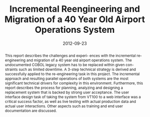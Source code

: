 ---
abstract: This report describes the challenges and experi- ences with the incremental
  re-engineering and migration of a 40 year old airport operations system. The undocumented
  COBOL legacy system has to be replaced within given con- straints such as limited
  downtime. A 3-step technical strategy is derived and successfully applied to the
  re-engineering task in this project. The incremental approach and resulting parallel
  operations of both systems are the most significant technical drivers for complexity
  in this environment. Furthermore, this report describes the process for planning,
  analyzing and designing a replacement system that is backed by strong user acceptance.
  The user interface design task of taking the system from VT100 to a web interface
  was a critical success factor, as well as live testing with actual production data
  and actual user interactions. Other aspects such as training and end user documentation
  are discussed.
authors:
- Mario Bernhart
- Andreas Mauczka
- Michael Fiedler
- Stefan Strobl
- Thomas Grechenig
date: '2012-09-23'
featured: false
links:
- name: Publik
  url: https://publik.tuwien.ac.at/showentry.php?ID=215202&lang=2
publication_types:
- '1'
publishDate: '2012-09-23'
specifics: 'Vortrag: 28th IEEE International Conference on Software Maintenance (ICSM
  2012), Trento, Italien; 23.09.2012 - 30.09.2012; in: "Proceedings of the 28th IEEE
  International Conference on Software Maintenance (ICSM), 2012", IEEE, (2012), ISBN:
  978-1-4673-2312-3; S. 503 - 510.'
title: Incremental Reengineering and Migration of a 40 Year Old Airport Operations
  System
url_pdf: ''
---
